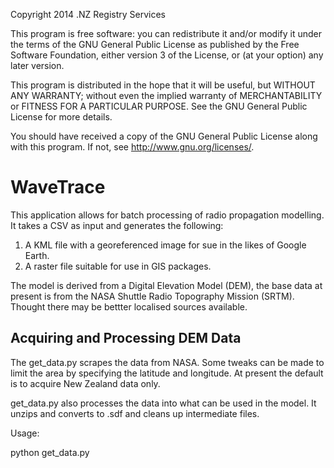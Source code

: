 Copyright 2014 .NZ Registry Services

This program is free software: you can redistribute it and/or modify it under the terms of the GNU General Public License as published by the Free Software Foundation, either version 3 of the License, or (at your option) any later version.

This program is distributed in the hope that it will be useful, but WITHOUT ANY WARRANTY; without even the implied warranty of MERCHANTABILITY or FITNESS FOR A PARTICULAR PURPOSE. See the GNU General Public License for more details.

You should have received a copy of the GNU General Public License along with this program. If not, see http://www.gnu.org/licenses/.

# WaveTrace #

This application allows for batch processing of radio propagation modelling.  It takes a CSV as input and generates the following:

1. A KML file with a georeferenced image for sue in the likes of Google Earth.
2. A raster file suitable for use in GIS packages.

The model is derived from a Digital Elevation Model (DEM), the base data at present is from the NASA Shuttle Radio Topography Mission (SRTM).  Thought there may be bettter localised sources available.

## Acquiring and Processing DEM Data ##

The get_data.py scrapes the data from NASA.  Some tweaks can be made to limit the area by specifying the latitude and longitude.  At present the default is to acquire New Zealand data only.

get_data.py also processes the data into what can be used in the model.  It unzips and converts to .sdf and cleans up intermediate files.

Usage:
  
  python get_data.py
  




